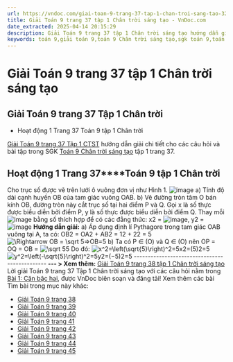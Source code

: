 ```yaml
---
url: https://vndoc.com/giai-toan-9-trang-37-tap-1-chan-troi-sang-tao-323548
title: Giải Toán 9 trang 37 tập 1 Chân trời sáng tạo - VnDoc.com
date_extracted: 2025-04-14 20:15:29
description: Giải Toán 9 trang 37 tập 1 Chân trời sáng tạo hướng dẫn giải chi tiết các câu hỏi và bài tập trong SGK Toán 9 Chân trời sáng tạo tập 1.
keywords: toán 9,giải toán 9,toán 9 Chân trời sáng tạo,sgk toán 9,toán lớp 9,toán lớp 9 Chân trời sáng tạo,sgk toán 9 Chân trời sáng tạo,toán 9 ctst,giải sgk toán 9 Chân trời sáng tạo,toán 9 Chân trời sáng tạo tập 1,giải bài tập toán 9 Chân trời sáng tạo,Căn bậc hai,toán 9 Chân trời tập 1 trang 38,toán 9 Chân trời tập 1 trang 39,toán 9 Chân trời tập 1 trang 40,toán 9 Chân trời sáng tạo tập 1 trang 41,toán 9 trang 37,giải toán 9 trang 37,toán 9 trang 37 chân trời,giải toán 9 trang 37 chân trời
---
```


# Giải Toán 9 trang 37 tập 1 Chân trời sáng tạo
## **Giải Toán 9 trang 37 Tập 1 Chân trời**
  * Hoạt động 1 Trang 37 Toán 9 tập 1 Chân trời

[Giải Toán 9 trang 37 Tập 1 CTST](<https://vndoc.com/giai-toan-9-trang-37-tap-1-chan-troi-sang-tao-323548>) hướng dẫn giải chi tiết cho các câu hỏi và bài tập trong SGK [Toán 9 Chân trời sáng tạo](<https://vndoc.com/toan-9-chan-troi-sang-tao>) tập 1 trang 37.
## **Hoạt động 1 Trang 37****Toán 9** tập 1 Chân trời
Cho trục số được vẽ trên lưới ô vuông đơn vị như Hình 1.
![image](https://i.vdoc.vn/data/image/2024/07/03/638556191436393760.png)
a\) Tính độ dài cạnh huyền OB của tam giác vuông OAB.
b\) Vẽ đường tròn tâm O bán kính OB, đường tròn này cắt trục số tại hai điểm P và Q.
Gọi x là số thực được biểu diễn bởi điểm P, y là số thực được biểu diễn bởi điểm Q.
Thay mỗi ![image](https://i.vdoc.vn/data/image/2024/07/03/638556191433738187.png) bằng số thích hợp để có các đẳng thức:
x2 = ![image](https://i.vdoc.vn/data/image/2024/07/03/638556191433738187.png), y2 = ![image](https://i.vdoc.vn/data/image/2024/07/03/638556191433738187.png)
**Hướng dẫn giải:**
a\) Áp dụng định lí Pythagore trong tam giác OAB vuông tại A, ta có:
OB2 = OA2 \+ AB2 = 12 \+ 22 = 5
![\\Rightarrow OB   = \\sqrt 5](https://i.vdoc.vn/data/image/blank.png)⇒OB=5
b\) Ta có P ∈ \(O\) và Q ∈ \(O\) nên OP = OQ = OB = ![\\sqrt 5](https://i.vdoc.vn/data/image/blank.png)5
Do đó: ![x^2=\\left\(\\sqrt{5}\\right\)^2=5](https://i.vdoc.vn/data/image/blank.png)x2=\(5\)2=5
![y^2=\\left\(-\\sqrt{5}\\right\)^2=5](https://i.vdoc.vn/data/image/blank.png)y2=\(−5\)2=5
\----------------------------------------------
**\--- > Xem thêm:** [Giải Toán 9 trang 38 tập 1 Chân trời sáng tạo](<https://vndoc.com/giai-toan-9-trang-38-tap-1-chan-troi-sang-tao-323550>)
Lời giải Toán 9 trang 37 Tập 1 Chân trời sáng tạo với các câu hỏi nằm trong [Bài 1: Căn bậc hai](<https://vndoc.com/giai-bai-tap-trang-6-sgk-toan-lop-9-tap-1-can-bac-hai-115945>), được VnDoc biên soạn và đăng tải\!
Xem thêm các bài Tìm bài trong mục này khác:
  * [Giải Toán 9 trang 38](</giai-toan-9-trang-38-tap-1-chan-troi-sang-tao-323550>)
  * [Giải Toán 9 trang 39](</giai-toan-9-trang-39-tap-1-chan-troi-sang-tao-323554>)
  * [Giải Toán 9 trang 40](</giai-toan-9-trang-40-tap-1-chan-troi-sang-tao-323560>)
  * [Giải Toán 9 trang 41](</giai-toan-9-trang-41-tap-1-chan-troi-sang-tao-323563>)
  * [Giải Toán 9 trang 42](</giai-toan-9-trang-42-tap-1-chan-troi-sang-tao-323603>)
  * [Giải Toán 9 trang 43](</giai-toan-9-trang-43-tap-1-chan-troi-sang-tao-323608>)
  * [Giải Toán 9 trang 44](</giai-toan-9-trang-44-tap-1-chan-troi-sang-tao-323617>)
  * [Giải Toán 9 trang 45](</giai-toan-9-trang-45-tap-1-chan-troi-sang-tao-323626>)

